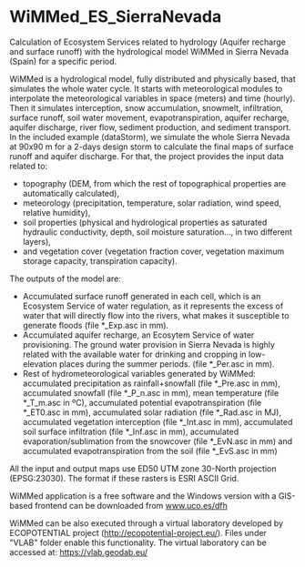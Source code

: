 # WiMMed_ES_SierraNevada
Calculation of Ecosystem Services related to hydrology (Aquifer recharge and surface runoff) with the hydrological model WiMMed in Sierra Nevada (Spain) for a specific period. 

WiMMed is a hydrological model, fully distributed and physically based, that simulates the whole water cycle. It starts with meteorological modules to interpolate the meteorological variables in space (meters) and time (hourly). Then it simulates interception, snow accumulation, snowmelt, infiltration, surface runoff, soil water movement, evapotranspiration, aquifer recharge, aquifer discharge, river flow, sediment production, and sediment transport. 
In the included example (dataStorm), we simulate the whole Sierra Nevada at 90x90 m for a 2-days design storm to calculate the final maps of surface runoff and aquifer discharge. For that, the project provides the input data related to:
- topography (DEM, from which the rest of topographical properties are automatically calculated), 
- meteorology (precipitation, temperature, solar radiation, wind speed, relative humidity), 
- soil properties (physical and hydrological properties as saturated hydraulic conductivity, depth, soil moisture saturation..., in two different layers), 
- and vegetation cover (vegetation fraction cover, vegetation maximum storage capacity, transpiration capacity).

The outputs of the model are:
- Accumulated surface runoff generated in each cell, which is an Ecosystem Service of water regulation, as it represents the excess of water that will directly flow into the rivers, what makes it susceptible to generate floods (file *_Exp.asc in mm).
- Accumulated aquifer recharge, an Ecosytem Service of water provisioning. The ground water provision in Sierra Nevada is highly related with the available water for drinking and cropping in low-elevation places during the summer periods. (file *_Per.asc in mm).
- Rest of hydrometeorological variables generated by WiMMed: accumulated precipitation as rainfall+snowfall (file *_Pre.asc in mm), accumulated snowfall (file *_P_n.asc in mm), mean temperature (file *_T_m.asc in ºC), accumulated potential evapotranspiration (file *_ET0.asc in mm), accumulated solar radiation (file *_Rad.asc in MJ), accumulated vegetation interception (file *_Int.asc in mm), accumulated soil surface infiltration (file *_Inf.asc in mm), accumulated evaporation/sublimation from the snowcover (file *_EvN.asc in mm) and accumulated evapotranspiration from the soil (file *_EvS.asc in mm)

All the input and output maps use ED50 UTM zone 30-North projection (EPSG:23030). The format if these rasters is ESRI ASCII Grid.

WiMMed application is a free software and the Windows version with a GIS-based frontend can be downloaded from www.uco.es/dfh

WiMMed can be also executed through a virtual laboratory developed by ECOPOTENTIAL project (http://ecopotential-project.eu/). Files under "VLAB" folder enable this functionality. The virtual laboratory can be accessed at: https://vlab.geodab.eu/
